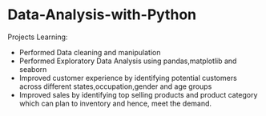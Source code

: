 # Data-Analysis-with-Python

Projects Learning:
- Performed Data cleaning and manipulation
- Performed Exploratory Data Analysis using pandas,matplotlib and seaborn
- Improved customer experience by identifying potential customers across different states,occupation,gender and age groups
- Improved sales by identifying top selling products and product category which can plan to inventory and hence, meet the demand.
